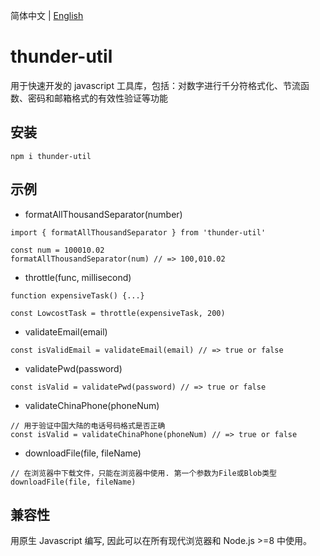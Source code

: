 简体中文 | [English](../README.md)

# thunder-util

用于快速开发的 javascript 工具库，包括：对数字进行千分符格式化、节流函数、密码和邮箱格式的有效性验证等功能

## 安装

```
npm i thunder-util
```

## 示例

- formatAllThousandSeparator(number)

```
import { formatAllThousandSeparator } from 'thunder-util'

const num = 100010.02
formatAllThousandSeparator(num) // => 100,010.02
```

- throttle(func, millisecond)

```
function expensiveTask() {...}

const LowcostTask = throttle(expensiveTask, 200)
```

- validateEmail(email)

```
const isValidEmail = validateEmail(email) // => true or false
```

- validatePwd(password)

```
const isValid = validatePwd(password) // => true or false
```

- validateChinaPhone(phoneNum)

```
// 用于验证中国大陆的电话号码格式是否正确
const isValid = validateChinaPhone(phoneNum) // => true or false
```

- downloadFile(file, fileName)

```
// 在浏览器中下载文件，只能在浏览器中使用. 第一个参数为File或Blob类型
downloadFile(file, fileName)
```

## 兼容性

用原生 Javascript 编写, 因此可以在所有现代浏览器和 Node.js >=8 中使用。

